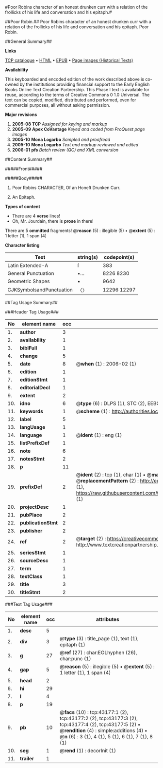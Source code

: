 #Poor Robins character of an honest drunken curr with a relation of the frollicks of his life and conversation and his epitaph.#

##Poor Robin.##
Poor Robins character of an honest drunken curr with a relation of the frollicks of his life and conversation and his epitaph.
Poor Robin.

##General Summary##

**Links**

[TCP catalogue](http://www.ota.ox.ac.uk/tcp/)  • 
[HTML](http://tei.it.ox.ac.uk/tcp/Texts-HTML/free/A66/A66704.html)  • 
[EPUB](http://tei.it.ox.ac.uk/tcp/Texts-EPUB/free/A66/A66704.epub) • 
[Page images (Historical Texts)](https://data.historicaltexts.jisc.ac.uk/view?pubId=eebo-09459283e&pageId=eebo-09459283e-43177-1)

**Availability**

This keyboarded and encoded edition of the
	       work described above is co-owned by the institutions
	       providing financial support to the Early English Books
	       Online Text Creation Partnership. This Phase I text is
	       available for reuse, according to the terms of Creative
	       Commons 0 1.0 Universal. The text can be copied,
	       modified, distributed and performed, even for
	       commercial purposes, all without asking permission.

**Major revisions**

1. __2005-08__ __TCP__ *Assigned for keying and markup*
1. __2005-09__ __Apex CoVantage__ *Keyed and coded from ProQuest page images*
1. __2005-10__ __Mona Logarbo__ *Sampled and proofread*
1. __2005-10__ __Mona Logarbo__ *Text and markup reviewed and edited*
1. __2006-01__ __pfs__ *Batch review (QC) and XML conversion*

##Content Summary##

#####Front#####

#####Body#####

1. Poor Robins CHARACTER, Of an Honeſt Drunken Curr.

1. An Epitaph.

**Types of content**

  * There are 4 **verse** lines!
  * Oh, Mr. Jourdain, there is **prose** in there!

There are 5 **ommitted** fragments! 
 @__reason__ (5) : illegible (5)  •  @__extent__ (5) : 1 letter (1), 1 span (4)

**Character listing**


|Text|string(s)|codepoint(s)|
|---|---|---|
|Latin Extended-A|ſ|383|
|General Punctuation|•…|8226 8230|
|Geometric Shapes|▪|9642|
|CJKSymbolsandPunctuation|〈〉|12296 12297|

##Tag Usage Summary##

###Header Tag Usage###

|No|element name|occ|attributes|
|---|---|---|---|
|1.|__author__|3||
|2.|__availability__|1||
|3.|__biblFull__|1||
|4.|__change__|5||
|5.|__date__|8| @__when__ (1) : 2006-02 (1)|
|6.|__edition__|1||
|7.|__editionStmt__|1||
|8.|__editorialDecl__|1||
|9.|__extent__|2||
|10.|__idno__|6| @__type__ (6) : DLPS (1), STC (2), EEBO-CITATION (1), OCLC (1), VID (1)|
|11.|__keywords__|1| @__scheme__ (1) : http://authorities.loc.gov/ (1)|
|12.|__label__|5||
|13.|__langUsage__|1||
|14.|__language__|1| @__ident__ (1) : eng (1)|
|15.|__listPrefixDef__|1||
|16.|__note__|6||
|17.|__notesStmt__|2||
|18.|__p__|11||
|19.|__prefixDef__|2| @__ident__ (2) : tcp (1), char (1)  •  @__matchPattern__ (2) : ([0-9\-]+):([0-9IVX]+) (1), (.+) (1)  •  @__replacementPattern__ (2) : http://eebo.chadwyck.com/downloadtiff?vid=$1&page=$2 (1), https://raw.githubusercontent.com/textcreationpartnership/Texts/master/tcpchars.xml#$1 (1)|
|20.|__projectDesc__|1||
|21.|__pubPlace__|2||
|22.|__publicationStmt__|2||
|23.|__publisher__|2||
|24.|__ref__|2| @__target__ (2) : https://creativecommons.org/publicdomain/zero/1.0/ (1), http://www.textcreationpartnership.org/docs/. (1)|
|25.|__seriesStmt__|1||
|26.|__sourceDesc__|1||
|27.|__term__|1||
|28.|__textClass__|1||
|29.|__title__|3||
|30.|__titleStmt__|2||


###Text Tag Usage###

|No|element name|occ|attributes|
|---|---|---|---|
|1.|__desc__|5||
|2.|__div__|3| @__type__ (3) : title_page (1), text (1), epitaph (1)|
|3.|__g__|27| @__ref__ (27) : char:EOLhyphen (26), char:punc (1)|
|4.|__gap__|5| @__reason__ (5) : illegible (5)  •  @__extent__ (5) : 1 letter (1), 1 span (4)|
|5.|__head__|2||
|6.|__hi__|29||
|7.|__l__|4||
|8.|__p__|19||
|9.|__pb__|10| @__facs__ (10) : tcp:43177:1 (2), tcp:43177:2 (2), tcp:43177:3 (2), tcp:43177:4 (2), tcp:43177:5 (2)  •  @__rendition__ (4) : simple:additions (4)  •  @__n__ (6) : 3 (1), 4 (1), 5 (1), 6 (1), 7 (1), 8 (1)|
|10.|__seg__|1| @__rend__ (1) : decorInit (1)|
|11.|__trailer__|1||
